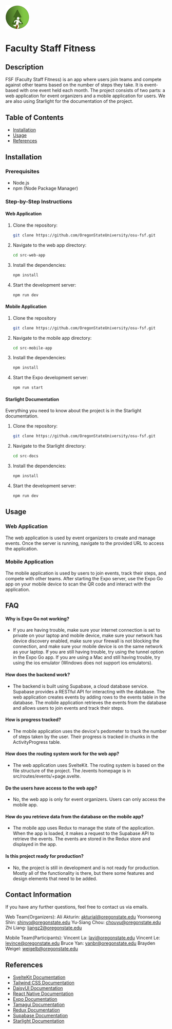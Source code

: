 <img src="src-web-app/static/FSF_Logo_Transparent.png" alt="TrekTrak Logo" width="75"/>

# Faculty Staff Fitness

## Description
FSF (Faculty Staff Fitness) is an app where users join teams and compete against other teams based on the number of steps they take. It is event-based with one event held each month. The project consists of two parts: a web application for event organizers and a mobile application for users.  We are also using Starlight for the documentation of the project.

## Table of Contents
- [Installation](#installation)
- [Usage](#usage)
- [References](#references)

## Installation

### Prerequisites
- Node.js
- npm (Node Package Manager)

### Step-by-Step Instructions

#### Web Application

1. Clone the repository:
    ```bash
    git clone https://github.com/OregonStateUniversity/osu-fsf.git
    ```

2. Navigate to the web app directory:
    ```bash
    cd src-web-app
    ```

3. Install the dependencies:
    ```bash
    npm install
    ```

4. Start the development server:
    ```bash
    npm run dev
    ```

#### Mobile Application

1. Clone the repository
    ```bash
    git clone https://github.com/OregonStateUniversity/osu-fsf.git
    ```

2. Navigate to the mobile app directory:
    ```bash
    cd src-mobile-app
    ```

3. Install the dependencies:
    ```bash
    npm install
    ```

4. Start the Expo development server:
    ```bash
    npm run start
    ```

#### Starlight Documentation

Everything you need to know about the project is in the Starlight documentation. 

1. Clone the repository:
    ```bash
    git clone https://github.com/OregonStateUniversity/osu-fsf.git
    ```
2. Navigate to the Starlight directory:
    ```bash
    cd src-docs
    ```
3. Install the dependencies:
    ```bash
    npm install
    ```
4. Start the development server:
    ```bash
    npm run dev
    ```



## Usage

### Web Application
The web application is used by event organizers to create and manage events. Once the server is running, navigate to the provided URL to access the application.

### Mobile Application
The mobile application is used by users to join events, track their steps, and compete with other teams. After starting the Expo server, use the Expo Go app on your mobile device to scan the QR code and interact with the application.

## FAQ

#### Why is Expo Go not working?

- If you are having trouble, make sure your internet connection is set to private on your laptop and mobile device, make sure your network has device discovery enabled, make sure your firewall is not blocking the connection, and make sure your mobile device is on the same network as your laptop. If you are still having trouble, try using the tunnel option in the Expo Go app. If you are using a Mac and still having trouble, try using the ios emulator (Windows does not support ios emulators).

#### How does the backend work?

- The backend is built using Supabase, a cloud database service. Supabase provides a RESTful API for interacting with the database. The web application creates events by adding rows to the events table in the database. The mobile application retrieves the events from the database and allows users to join events and track their steps.

#### How is progress tracked?

- The mobile application uses the device's pedometer to track the number of steps taken by the user. Their progress is tracked in chunks in the ActivityProgress table.  

#### How does the routing system work for the web app?

- The web application uses SvelteKit.  The routing system is based on the file structure of the project. The /events homepage is in src/routes/events/+page.svelte.  

#### Do the users have access to the web app?

- No, the web app is only for event organizers. Users can only access the mobile app.  

#### How do you retrieve data from the database on the mobile app?

- The mobile app uses Redux to manage the state of the application. When the app is loaded, it makes a request to the Supabase API to retrieve the events. The events are stored in the Redux store and displayed in the app.

#### Is this project ready for production?

- No, the project is still in development and is not ready for production. Mostly all of the functionality is there, but there some features and design elements that need to be added.

## Contact Information
If you have any further questions, feel free to contact us via emails.

Web Team(Organizers):
Ali Akturin: akturial@oregonstate.edu
Yoonseong Shin: shinyo@oregonstate.edu
Yu-Siang Chou: chouyu@oregonstate.edu
Zhi Liang: liangz2@oregonstate.edu

Mobile Team(Participants):
Vincent La: lavi@oregonstate.edu
Vincent Le: levince@oregonstate.edu
Bruce Yan: yanbr@oregonstate.edu
Brayden Weigel: weigelb@oregonstate.edu

## References
- [SvelteKit Documentation](https://kit.svelte.dev/docs/introduction)
- [Tailwind CSS Documentation](https://tailwindcss.com/docs)
- [DaisyUI Documentation](https://daisyui.com/)
- [React Native Documentation](https://reactnative.dev/docs/getting-started)
- [Expo Documentation](https://docs.expo.dev/)
- [Tamagui Documentation](https://tamagui.dev/)
- [Redux Documentation](https://redux.js.org/introduction/getting-started)
- [Supabase Documentation](https://supabase.io/docs)
- [Starlight Documentation](https://starlight.astro.build/)